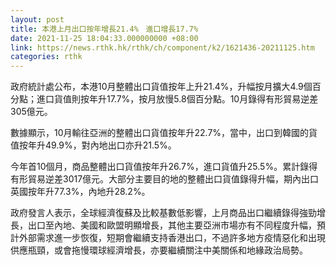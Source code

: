 ```yaml
---
layout: post
title: 本港上月出口按年增長21.4%　進口增長17.7%
date: 2021-11-25 18:04:33.000000000 +08:00
link: https://news.rthk.hk/rthk/ch/component/k2/1621436-20211125.htm
categories: rthk
---
```


政府統計處公布，本港10月整體出口貨值按年上升21.4%，升幅按月擴大4.9個百分點；進口貨值則按年升17.7%，按月放慢5.8個百分點。10月錄得有形貿易逆差305億元。

數據顯示，10月輸往亞洲的整體出口貨值按年升22.7%，當中，出口到韓國的貨值按年升49.9%，對內地出口亦升21.5%。

今年首10個月，商品整體出口貨值按年升26.7%，進口貨值升25.5%。累計錄得有形貿易逆差3017億元。大部分主要目的地的整體出口貨值錄得升幅，期內出口英國按年升77.3%，內地升28.2%。

政府發言人表示，全球經濟復蘇及比較基數低影響，上月商品出口繼續錄得強勁增長，出口至內地、美國和歐盟明顯增長，其他主要亞洲市場亦有不同程度升幅，預計外部需求進一步恢復，短期會繼續支持香港出口，不過許多地方疫情惡化和出現供應瓶頸，或會拖慢環球經濟增長，亦要繼續關注中美關係和地緣政治局勢。
